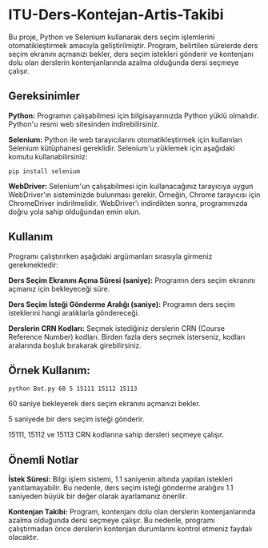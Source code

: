 # ITU-Ders-Kontejan-Artis-Takibi

Bu proje, Python ve Selenium kullanarak ders seçim işlemlerini otomatikleştirmek amacıyla geliştirilmiştir. 
Program, belirtilen sürelerde ders seçim ekranını açmanızı bekler, ders seçim istekleri gönderir ve kontenjanı dolu olan derslerin kontenjanlarında azalma olduğunda dersi seçmeye çalışır.

## Gereksinimler
**Python:** Programın çalışabilmesi için bilgisayarınızda Python yüklü olmalıdır. Python'u resmi web sitesinden indirebilirsiniz.

**Selenium:** Python ile web tarayıcılarını otomatikleştirmek için kullanılan Selenium kütüphanesi gereklidir. Selenium'u yüklemek için aşağıdaki komutu kullanabilirsiniz:

```pip install selenium```

**WebDriver:** Selenium'un çalışabilmesi için kullanacağınız tarayıcıya uygun WebDriver'ın sisteminizde bulunması gerekir. Örneğin, Chrome tarayıcısı için ChromeDriver indirilmelidir. WebDriver'ı indirdikten sonra, programınızda doğru yola sahip olduğundan emin olun.

## Kullanım
Programı çalıştırırken aşağıdaki argümanları sırasıyla girmeniz gerekmektedir:

**Ders Seçim Ekranını Açma Süresi (saniye):** Programın ders seçim ekranını açmanız için bekleyeceği süre.

**Ders Seçim İsteği Gönderme Aralığı (saniye):** Programın ders seçim isteklerini hangi aralıklarla göndereceği.

**Derslerin CRN Kodları:** Seçmek istediğiniz derslerin CRN (Course Reference Number) kodları. Birden fazla ders seçmek isterseniz, kodları aralarında boşluk bırakarak girebilirsiniz.

## Örnek Kullanım:


```python Bot.py 60 5 15111 15112 15113```

60 saniye bekleyerek ders seçim ekranını açmanızı bekler.

5 saniyede bir ders seçim isteği gönderir.

15111, 15112 ve 15113 CRN kodlarına sahip dersleri seçmeye çalışır.

## Önemli Notlar
**İstek Süresi:** Bilgi işlem sistemi, 1.1 saniyenin altında yapılan istekleri yanıtlamayabilir. Bu nedenle, ders seçim isteği gönderme aralığını 1.1 saniyeden büyük bir değer olarak ayarlamanız önerilir.

**Kontenjan Takibi:** Program, kontenjanı dolu olan derslerin kontenjanlarında azalma olduğunda dersi seçmeye çalışır. Bu nedenle, programı çalıştırmadan önce derslerin kontenjan durumlarını kontrol etmeniz faydalı olacaktır.
